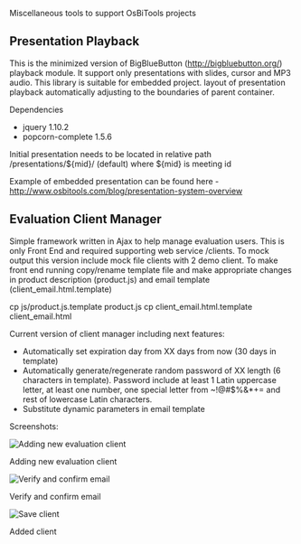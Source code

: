 Miscellaneous tools to support OsBiTools projects

## Presentation Playback

This is the minimized version of BigBlueButton (http://bigbluebutton.org/) playback module.
It support only presentations with slides, cursor and MP3 audio.
This library is suitable for embedded project.
layout of presentation playback automatically adjusting to the boundaries of parent container.

Dependencies 
 - jquery 1.10.2
 - popcorn-complete 1.5.6

Initial presentation needs to be located in relative path /presentations/${mid}/ (default)
where ${mid} is meeting id

Example of embedded presentation can be found here - http://www.osbitools.com/blog/presentation-system-overview

## Evaluation Client Manager

Simple framework written in Ajax to help manage evaluation users. This is only Front End and required supporting web service /clients. To mock output this version include mock file clients with 2 demo client. To make front end running copy/rename template file and make appropriate changes in product description (product.js) and email template (client_email.html.template)

cp js/product.js.template product.js
cp client_email.html.template client_email.html

Current version of client manager including next features:

- Automatically set expiration day from XX days from now (30 days in template)
- Automatically generate/regenerate random password of XX length (6 characters in template).
Password include at least 1 Latin uppercase letter, at least one number, one special letter from ~!@#$%&*+= and 
rest of lowercase Latin characters.
- Substitute dynamic parameters in email template

Screenshots:

![Adding new evaluation client](http://www.osbitools.com/sites/default/files/ecm/AddClientBase.png)

Adding new evaluation client



![Verify and confirm email](http://www.osbitools.com/sites/default/files/ecm/VerifyEmail.png)

Verify and confirm email



![Save client](http://www.osbitools.com/sites/default/files/ecm/ConfirmClient.png)

Added client

